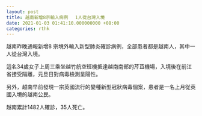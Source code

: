 ```yaml
---
layout: post
title: 越南新增8宗輸入病例 　1人從台灣入境
date: 2021-01-03 01:41:10.000000000 +08:00
categories: rthk
---
```


越南昨晚通報新增8 宗境外輸入新型肺炎確診病例，全部患者都是越南人，其中一人從台灣入境。

這名34歲女子上周三乘坐越竹航空班機抵達越南南部的芹苴機場，入境後在前江省接受隔離，元旦日對病毒檢測呈陽性。

另外，越南早前發現一宗英國流行的變種新型冠狀病毒個案，患者是一名上月從英國入境的越南公民。
 
越南累計1482人確診，35人死亡。
